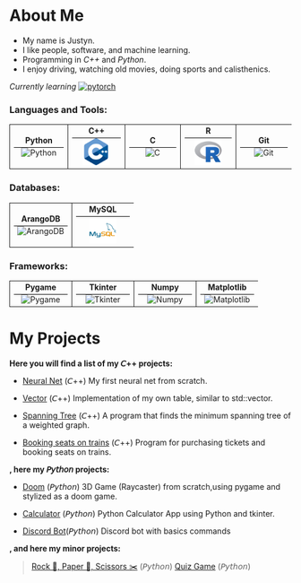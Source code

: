 # About Me

- My name is Justyn.
- I like people, software, and machine learning.
- Programming in *C++* and *Python*.
- I enjoy driving, watching old movies, doing sports and calisthenics.

*Currently learning* <body></a> <a href="https://pytorch.org/" target="_blank" rel="noreferrer"> <img src="https://pytorch.org/assets/images/pytorch-logo.png" alt="pytorch" width="48" height="48"/> </a>

<h3 style="font-weight: bold;">Languages and Tools:</h3> <table style="border-collapse: collapse;"> <tr> <td align="center" width="96" style="border: 1px solid; text-align: center;"> <div style="border-bottom: 1px solid #000; padding-bottom: 4px;"> <b>Python</b> </div> <img src="https://img.icons8.com/color/48/000000/python.png" alt="Python" width="48" height="48"/> </td> <td align="center" width="96" style="border: 1px solid; text-align: center;"> <div style="border-bottom: 1px solid #000; padding-bottom: 4px;"> <b>C++</b> </div> <img src="https://raw.githubusercontent.com/devicons/devicon/master/icons/cplusplus/cplusplus-original.svg" alt="C++" width="48" height="48"/> </td> <td align="center" width="96" style="border: 1px solid; text-align: center;"> <div style="border-bottom: 1px solid #000; padding-bottom: 4px;"> <b>C</b> </div> <img src="https://img.icons8.com/color/48/000000/c-programming.png" alt="C" width="48" height="48"/> </td> <td align="center" width="96" style="border: 1px solid; text-align: center;"> <div style="border-bottom: 1px solid #000; padding-bottom: 4px;"> <b>R</b> </div> <img src="https://raw.githubusercontent.com/devicons/devicon/master/icons/r/r-original.svg" alt="R" width="48" height="48"/> </td> <td align="center" width="96" style="border: 1px solid; border-right: none; text-align: center;"> <div style="border-bottom: 1px solid #000; padding-bottom: 4px;"> <b>Git</b> </div> <img src="https://img.icons8.com/color/48/000000/git.png" alt="Git" width="48" height="48"/> </td> </tr> </table> <h3 style="font-weight: bold;">Databases:</h3> <table style="border-collapse: collapse;"> <tr> <td align="center" width="96" style="border: 1px solid; text-align: center;"> <div style="border-bottom: 1px solid #000; padding-bottom: 4px;"> <b>ArangoDB</b> </div> <img src="https://www.vectorlogo.zone/logos/arangodb/arangodb-icon.svg" alt="ArangoDB" width="48" height="48"/> </td> <td align="center" width="96" style="border: 1px solid; border-right: none; text-align: center;"> <div style="border-bottom: 1px solid #000; padding-bottom: 4px;"> <b>MySQL</b> </div> <img src="https://raw.githubusercontent.com/devicons/devicon/master/icons/mysql/mysql-original-wordmark.svg" alt="MySQL" width="48" height="48"/> </td> </tr> </table> <h3 style="font-weight: bold;">Frameworks:</h3> <table style="border-collapse: collapse;"> <tr> <td align="center" width="96" style="border: 1px solid; text-align: center;"> <div style="border-bottom: 1px solid #000; padding-bottom: 4px;"> <b>Pygame</b> </div> <img src="https://user-images.githubusercontent.com/46412508/170405943-e75458ec-6cb4-462e-91ba-43c861a3d6cf.png" alt="Pygame" width="48" height="48"/> </td> <td align="center" width="96" style="border: 1px solid; text-align: center;"> <div style="border-bottom: 1px solid #000; padding-bottom: 4px;"> <b>Tkinter</b> </div> <img src="https://storage.googleapis.com/replit/images/1619744706953_a11b5e0a6acf250ac95d9b46d5a2673f.jpeg" alt="Tkinter" width="48" height="48"/> </td> <td align="center" width="96" style="border: 1px solid; text-align: center;"> <div style="border-bottom: 1px solid #000; padding-bottom: 4px;"> <b>Numpy</b> </div> <img src="https://img.icons8.com/color/48/000000/numpy.png" alt="Numpy" width="48" height="48"/> </td> <td align="center" width="96" style="border: 1px solid; border-right: none; text-align: center;"> <div style="border-bottom: 1px solid #000; padding-bottom: 4px;"> <b>Matplotlib</b> </div> <img src="https://matplotlib.org/_static/images/logo2.svg" alt="Matplotlib" width="48" height="48"/> </td> </tr> </table>

# My Projects

**Here you will find a list of my 𝘊++ projects:**
- [Neural Net](https://github.com/Justyn001/Neural-Net) (𝘊++) 
My first neural net from scratch.

- [Vector](https://github.com/Justyn001/Vector) (𝘊++)
Implementation of my own table, similar to std::vector.

- [Spanning Tree](https://github.com/Justyn001/Spanning-Tree) (𝘊++) 
A program that finds the minimum spanning tree of a weighted graph.
  
- [Booking seats on trains](https://github.com/Justyn001/Booking-seats-on-trains) (𝘊++)
Program for purchasing tickets and booking seats on trains.

**, here my 𝘗𝘺𝘵𝘩𝘰𝘯 projects:**

- [Doom](https://github.com/Justyn001/Doom) (𝘗𝘺𝘵𝘩𝘰𝘯)
3D Game (Raycaster) from scratch,using pygame and stylized as a doom game.

- [Calculator](https://github.com/Justyn001/Calculator) (𝘗𝘺𝘵𝘩𝘰𝘯)
Python Calculator App using Python and tkinter.

- [Discord Bot](https://github.com/Justyn001/Discord_Bot)(𝘗𝘺𝘵𝘩𝘰𝘯)
Discord bot with basics commands

**, and here my minor projects:**
> [Rock 🗿, Paper 📝, Scissors ✂️](https://github.com/Justyn001/Rock_Paper_Scissors_game) (𝘗𝘺𝘵𝘩𝘰𝘯)
> [Quiz Game](https://github.com/Justyn001/QuizGame) (𝘗𝘺𝘵𝘩𝘰𝘯)

